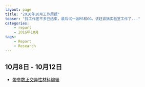 ```yaml
---
layout: page
title: "2016年10月工作周报"
teaser: "找工作差不多已结束，最后试一波MS和GG。该赶紧搞实验室工作了..."
categories:
    - report
    - 2016年10月
tags:
    - Report
    - Research
---
```


## 10月8日 - 10月12日
- [带参数正交异性材料编辑](/downloads/idea_20161012.pdf)

